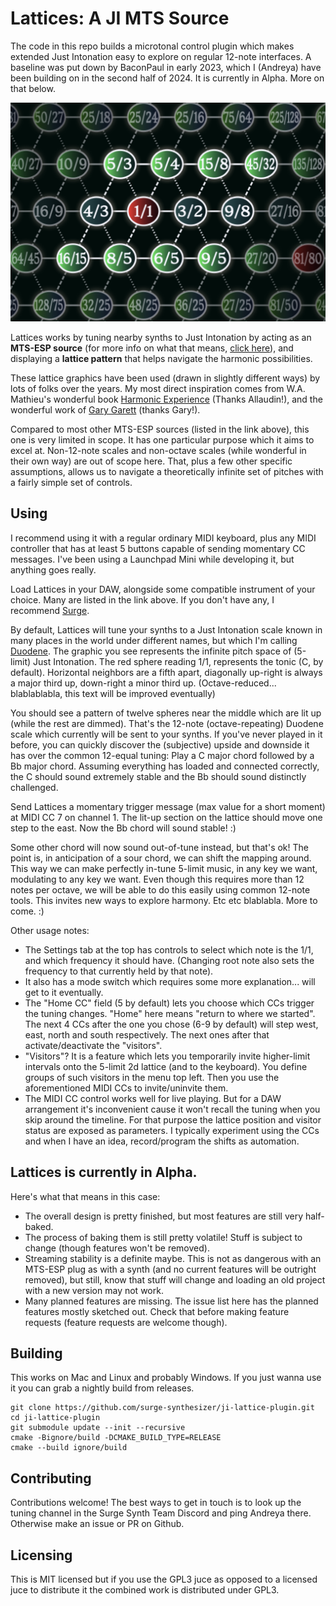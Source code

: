 # Lattices: A JI MTS Source

The code in this repo builds a microtonal control plugin which makes extended Just Intonation easy to explore on regular 12-note interfaces. A baseline was put down by BaconPaul in early 2023, which I (Andreya) have been building on in the second half of 2024. It is currently in Alpha. More on that below.

![A screenshot of the plugin](resources/LatticesSegmentScreenshot.png)

Lattices works by tuning nearby synths to Just Intonation by acting as an **MTS-ESP source** (for more info on what that means, [click here](https://surge-synthesizer.github.io/tuning-guide/#mts-esp)), and displaying a **lattice pattern** that helps navigate the harmonic possibilities. 

These lattice graphics have been used (drawn in slightly different ways) by lots of folks over the years. My most direct inspiration comes from W.A. Mathieu's wonderful book [Harmonic Experience](https://www.innertraditions.com/books/harmonic-experience) (Thanks Allaudin!), and the wonderful work of [Gary Garett](https://www.youtube.com/watch?v=jA1C9VFqJKo) (thanks Gary!). 

Compared to most other MTS-ESP sources (listed in the link above), this one is very limited in scope. It has one particular purpose which it aims to excel at. Non-12-note scales and non-octave scales (while wonderful in their own way) are out of scope here. That, plus a few other specific assumptions, allows us to navigate a theoretically infinite set of pitches with a fairly simple set of controls. 

## Using

I recommend using it with a regular ordinary MIDI keyboard, plus any MIDI controller that has at least 5 buttons capable of sending momentary CC messages. I've been using a Launchpad Mini while developing it, but anything goes really. 

Load Lattices in your DAW, alongside some compatible instrument of your choice. Many are listed in the link above. If you don't have any, I recommend [Surge](https://surge-synthesizer.github.io/).

By default, Lattices will tune your synths to a Just Intonation scale known in many places in the world under different names, but which I'm calling [Duodene]( http://www.tonalsoft.com/enc/d/duodene.aspx). 
The graphic you see represents the infinite pitch space of (5-limit) Just Intonation. The red sphere reading 1/1, represents the tonic (C, by default). Horizontal neighbors are a fifth apart, diagonally up-right is always a major third up, down-right a minor third up. (Octave-reduced... blablablabla, this text will be improved eventually)

You should see a pattern of twelve spheres near the middle which are lit up (while the rest are dimmed). That's the 12-note (octave-repeating) Duodene scale which currently will be sent to your synths. If you've never played in it before, you can quickly discover the (subjective) upside and downside it has over the common 12-equal tuning: Play a C major chord followed by a Bb major chord. Assuming everything has loaded and connected correctly, the C should sound extremely stable and the Bb should sound distinctly challenged. 

Send Lattices a momentary trigger message (max value for a short moment) at MIDI CC 7 on channel 1. The lit-up section on the lattice should move one step to the east. Now the Bb chord will sound stable! :) 

Some other chord will now sound out-of-tune instead, but that's ok! The point is, in anticipation of a sour chord, we can shift the mapping around. This way we can make perfectly in-tune 5-limit music, in any key we want, modulating to any key we want. Even though this requires more than 12 notes per octave, we will be able to do this easily using common 12-note tools. This invites new ways to explore harmony. Etc etc blablabla. More to come. :) 

Other usage notes: 

-  The Settings tab at the top has controls to select which note is the 1/1, and which frequency it should have. (Changing root note also sets the frequency to that currently held by that note). 
-   It also has a mode switch which requires some more explanation... will get to it eventually.
-   The "Home CC" field (5 by default) lets you choose which CCs trigger the tuning changes. "Home" here means "return to where we started". The next 4 CCs after the one you chose (6-9 by default) will step west, east, north and south respectively. The next ones after that activate/deactivate the "visitors".
-   "Visitors"? It is a feature which lets you temporarily invite higher-limit intervals onto the 5-limit 2d lattice (and to the keyboard). You define groups of such visitors in the menu top left. Then you use the aforementioned MIDI CCs to invite/uninvite them. 
-   The MIDI CC control works well for live playing. But for a DAW arrangement it's inconvenient cause it won't recall the tuning when you skip around the timeline. For that purpose the lattice position and visitor status are exposed as parameters. I typically experiment using the CCs and when I have an idea, record/program the shifts as automation.


## Lattices is currently in Alpha. 
Here's what that means in this case: 

- The overall design is pretty finished, but most features are still very half-baked. 
- The process of baking them is still pretty volatile! Stuff is subject to change (though features won't be removed).
- Streaming stability is a definite maybe. This is not as dangerous with an MTS-ESP plug as with a synth (and no current features will be outright removed), but still, know that stuff will change and loading an old project with a new version may not work.
- Many planned features are missing. The issue list here has the planned features mostly sketched out. Check that before making feature requests (feature requests are welcome though). 


## Building

This works on Mac and Linux and probably Windows. If you just wanna use it you can grab a nightly build from releases.

```
git clone https://github.com/surge-synthesizer/ji-lattice-plugin.git
cd ji-lattice-plugin
git submodule update --init --recursive
cmake -Bignore/build -DCMAKE_BUILD_TYPE=RELEASE
cmake --build ignore/build
```

## Contributing

Contributions welcome! The best ways to get in touch is to look up the tuning channel in the Surge Synth Team Discord and ping Andreya there. Otherwise make an issue or PR on Github.

## Licensing

This is MIT licensed but if you use the GPL3 juce as opposed to a licensed juce to distribute it
the combined work is distributed under GPL3.

